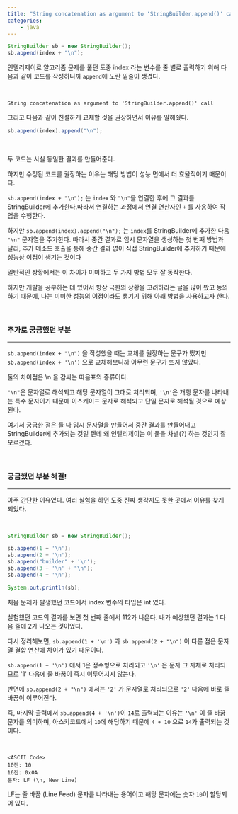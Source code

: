 ```yaml
---
title: "String concatenation as argument to 'StringBuilder.append()' call"
categories:
    - java
---
```


```java
StringBuilder sb = new StringBuilder();
sb.append(index + "\n");
```
인텔리제이로 알고리즘 문제를 풀던 도중 index 라는 변수를 줄 별로 출력하기 위해 다음과 같이 코드를 작성하니까 `append`에 노란 밑줄이 생겼다.

<br/>

```text
String concatenation as argument to 'StringBuilder.append()' call
```

그리고 다음과 같이 친절하게 교체할 것을 권장하면서 이유를 말해줬다.

```java
sb.append(index).append("\n");
```

<br/>

두 코드는 사실 동일한 결과를 만들어준다.

하지만 수정된 코드를 권장하는 이유는 해당 방법이 성능 면에서 더 효율적이기 때문이다.

`sb.append(index + "\n");` 는 `index` 와 `"\n"`을 연결한 후에 그 결과를 StringBuilder에 추가한다.따라서 연결하는 과정에서 연결 연산자인 `+` 를 사용하여 작업을 수행한다.

하지만 `sb.append(index).append("\n");` 는 `index`를 StringBuilder에 추가한 다음 `"\n"` 문자열을 주가한다. 따라서 중간 결과로 임시 문자열을 생성하는 첫 번째 방법과 달리, 추가 메소드 호출을 통해 중간 결과 없이 직접 StringBuilder에 추가하기 때문에 성능상 이점이 생기는 것이다

일반적인 상황에서는 이 차이가 미미하고 두 가지 방법 모두 잘 동작한다.

하지만 개발을 공부하는 데 있어서 항상 극한의 상황을 고려하라는 글을 많이 봤고 동의하기 때문에, 나는 미미한 성능의 이점이라도 챙기기 위해 아래 방법을 사용하고자 한다.

<br/>

### 추가로 궁금했던 부분
---

`sb.append(index + "\n")` 을 작성했을 때는 교체를 권장하는 문구가 떴지만 `sb.append(index + '\n')` 으로 교체해보니까 아무런 문구가 뜨지 않았다.

둘의 차이점은 \n 을 감싸는 따옴표의 종류이다.

`"\n"`은 문자열로 해석되고 해당 문자열이 그대로 처리되며, `'\n'`은 개행 문자를 나타내는 특수 문자이기 때문에 이스케이프 문자로 해석되고 단일 문자로 해석될 것으로 예상된다.

여기서 궁금한 점은 둘 다 임시 문자열을 만들어서 중간 결과를 만들어내고 StringBuilder에 추가되는 것일 텐데 왜 인텔리제이는 이 둘을 차별(?) 하는 것인지 잘 모르겠다.

<br/>

### 궁금했던 부분 해결!
---

아주 간단한 이유였다. 여러 실험을 하던 도중 진짜 생각지도 못한 곳에서 이유를 찾게 되었다.

<br/>

```java
StringBuilder sb = new StringBuilder();

sb.append(1 + '\n');
sb.append(2 + '\n');
sb.append("builder" + '\n');
sb.append(3 + '\n' + "\n");
sb.append(4 + '\n');

System.out.println(sb);
```

처음 문제가 발생했던 코드에서 index 변수의 타입은 int 였다.

실험했던 코드의 결과를 보면 첫 번째 줄에서 112가 나온다. 내가 예상했던 결과는 1 다음 줄에 2가 나오는 것이었다.

다시 정리해보면, `sb.append(1 + '\n')` 과 `sb.append(2 + "\n")` 이 다른 점은 문자열 결합 연산에 차이가 있기 때문이다.

`sb.append(1 + '\n')` 에서 1은 정수형으로 처리되고 `'\n'` 은 문자 그 자체로 처리되므로 '1' 다음에 줄 바꿈이 즉시 이루어지지 않는다.

반면에 `sb.append(2 + "\n")` 에서는 `'2'` 가 문자열로 처리되므로 `'2'` 다음에 바로 줄 바꿈이 이루어진다.

즉, 마지막 출력에서 `sb.append(4 + '\n')`이 `14`로 출력되는 이유는 `'\n'` 이 줄 바꿈 문자를 의미하며, 아스키코드에서 `10`에 해당하기 때문에 `4 + 10` 으로 `14`가 출력되는 것이다.

<br/>

```
<ASCII Code>
10진: 10
16진: 0x0A
문자: LF (\n, New Line)
```

LF는 줄 바꿈 (Line Feed) 문자를 나타내는 용어이고 해당 문자에는 숫자 `10`이 할당되어 있다.